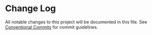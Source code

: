 # Change Log

All notable changes to this project will be documented in this file.
See [Conventional Commits](https://conventionalcommits.org) for commit guidelines.


